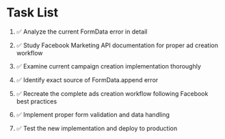 # Task List

1. ✅ Analyze the current FormData error in detail

2. ✅ Study Facebook Marketing API documentation for proper ad creation workflow

3. ✅ Examine current campaign creation implementation thoroughly

4. ✅ Identify exact source of FormData.append error

5. ✅ Recreate the complete ads creation workflow following Facebook best practices

6. ✅ Implement proper form validation and data handling

7. ✅ Test the new implementation and deploy to production


